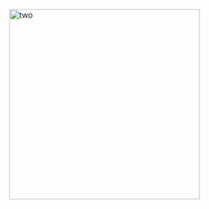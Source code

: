 <img width="344" alt="two" src="https://user-images.githubusercontent.com/49156359/152062511-dfc7ab92-4dc7-49f7-92f6-1c8417c86043.png">
